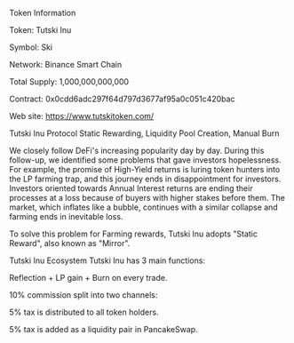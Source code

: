 Token Information

Token: Tutski Inu

Symbol: Ski

Network: Binance Smart Chain

Total Supply: 1,000,000,000,000

Contract: 0x0cdd6adc297f64d797d3677af95a0c051c420bac

Web site: https://www.tutskitoken.com/

Tutski Inu Protocol Static Rewarding, Liquidity Pool Creation, Manual Burn

We closely follow DeFi's increasing popularity day by day. During this follow-up, we identified some problems that gave investors hopelessness. For example, the promise of High-Yield returns is luring token hunters into the LP farming trap, and this journey ends in disappointment for investors. Investors oriented towards Annual Interest returns are ending their processes at a loss because of buyers with higher stakes before them. The market, which inflates like a bubble, continues with a similar collapse and farming ends in inevitable loss.

To solve this problem for Farming rewards, Tutski Inu adopts "Static Reward", also known as "Mirror".

Tutski Inu Ecosystem Tutski Inu has 3 main functions:

Reflection + LP gain + Burn on every trade.

10% commission split into two channels:

5% tax is distributed to all token holders.

5% tax is added as a liquidity pair in PancakeSwap.
